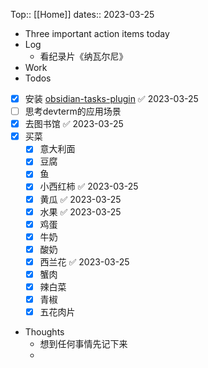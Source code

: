 Top:: [[Home]]
dates:: 2023-03-25

- Three important action items today
- Log
	- 看纪录片《纳瓦尔尼》
- Work
- Todos
 - [x] 安装 [obsidian-tasks-plugin](obsidian://show-plugin?id=obsidian-tasks-plugin) ✅ 2023-03-25
 - [ ] 思考devterm的应用场景
 - [x] 去图书馆 ✅ 2023-03-25
 - [x] 买菜
	- [x] 意大利面
	- [x] 豆腐
	- [x] 鱼
	- [x] 小西红柿 ✅ 2023-03-25
	- [x] 黄瓜 ✅ 2023-03-25
	- [x] 水果 ✅ 2023-03-25
	- [x] 鸡蛋
	- [x] 牛奶
	- [x] 酸奶
	- [x] 西兰花 ✅ 2023-03-25
	- [x] 蟹肉
	- [x] 辣白菜
	- [x] 青椒
	- [x] 五花肉片
- Thoughts 
	- 想到任何事情先记下来
	- 